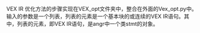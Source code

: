 VEX IR 优化方法的步骤实现在VEX_opt文件夹中，整合在外面的Vex_opt.py中。
输入的参数是一个列表，列表的元素是一个基本块的或连续的VEX IR语句。其中，列表的元素，即VEX IR语句，是angr中一个类stmt的对象。

